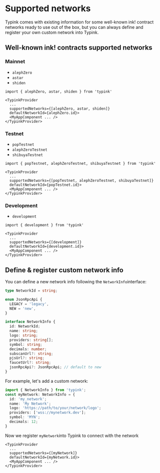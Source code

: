 # Supported networks

Typink comes with existing information for some well-known ink! contract networks ready to use out of the box, but you can always define and register your own custom network into Typink.

## Well-known ink! contracts supported networks

### Mainnet

* `alephZero`
* `astar`
* `shiden`

```tsx
import { alephZero, astar, shiden } from 'typink'

<TypinkProvider
  ...
  supportedNetworks={[alephZero, astar, shiden]}
  defaultNetworkId={alephZero.id}>
  <MyAppComponent ... />
</TypinkProvider>
```

### Testnet

* `popTestnet`
* `alephZeroTestnet`
* `shibuyaTestnet`

```tsx
import { popTestnet, alephZeroTestnet, shibuyaTestnet } from 'typink'

<TypinkProvider
  ...
  supportedNetworks={[popTestnet, alephZeroTestnet, shibuyaTestnet]}
  defaultNetworkId={popTestnet.id}>
  <MyAppComponent ... />
</TypinkProvider>
```

### Development

* `development`

```tsx
import { development } from 'typink'

<TypinkProvider
  ...
  supportedNetworks={[development]}
  defaultNetworkId={development.id}>
  <MyAppComponent ... />
</TypinkProvider>
```

## Define & register custom network info

You can define a new network info following the `NetworkInfo`interface:

```typescript
type NetworkId = string;

enum JsonRpcApi {
  LEGACY = 'legacy',
  NEW = 'new',
}

interface NetworkInfo {
  id: NetworkId;
  name: string;
  logo: string;
  providers: string[];
  symbol: string;
  decimals: number;
  subscanUrl?: string;
  pjsUrl?: string;
  faucetUrl?: string;
  jsonRpcApi?: JsonRpcApi; // default to new
}
```

For example, let's add a custom network:

```typescript
import { NetworkInfo } from 'typink';
const myNetwork: NetworkInfo = {
  id: 'my_network';
  name: 'My Network';
  logo: 'https://path/to/your/network/logo';
  providers: ['wss://mynetwork.dev'];
  symbol: 'MYN';
  decimals: 12;
}
```

Now we register `myNetwork`into Typink to connect with the network&#x20;

```tsx
<TypinkProvider
  ...
  supportedNetworks={[myNetwork]}
  defaultNetworkId={myNetwork.id}>
  <MyAppComponent ... />
</TypinkProvider>
```

